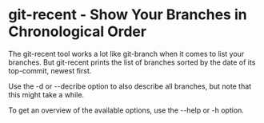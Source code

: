 git-recent - Show Your Branches in Chronological Order
======================================================

The git-recent tool works a lot like git-branch when it comes to list
your branches. But git-recent prints the list of branches sorted by the
date of its top-commit, newest first.

Use the -d or --decribe option to also describe all branches, but note
that this might take a while.

To get an overview of the available options, use the --help or -h option.
